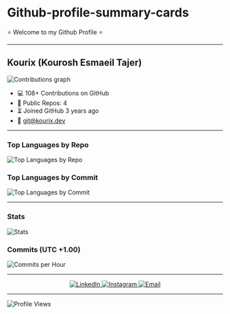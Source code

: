 # Github-profile-summary-cards

⭐ Welcome to my Github Profile ⭐

---

## Kourix (Kourosh Esmaeil Tajer)

![Contributions graph](https://github-profile-summary-cards.vercel.app/api/cards/profile-details?username=Kourix&theme=github_dark)

- 💻 108+ Contributions on GitHub  
- 📂 Public Repos: 4  
- ⏳ Joined GitHub 3 years ago  
- 📧 git@kourix.dev  

---

### Top Languages by Repo
![Top Languages by Repo](https://github-profile-summary-cards.vercel.app/api/cards/repos-per-language?username=Kourix&theme=github_dark)

### Top Languages by Commit
![Top Languages by Commit](https://github-profile-summary-cards.vercel.app/api/cards/most-commit-language?username=Kourix&theme=github_dark)

---

### Stats
![Stats](https://github-profile-summary-cards.vercel.app/api/cards/stats?username=Kourix&theme=github_dark)

### Commits (UTC +1.00)
![Commits per Hour](https://github-profile-summary-cards.vercel.app/api/cards/productive-time?username=Kourix&theme=github_dark&utcOffset=+1)

---

<p align="center">
  <a href="https://www.linkedin.com/in/LINKEDIN_USERNAME/">
    <img alt="LinkedIn" src="https://img.shields.io/badge/LinkedIn-0A66C2?logo=linkedin&logoColor=white&style=for-the-badge">
  </a>
  <a href="https://instagram.com/INSTAGRAM_HANDLE">
    <img alt="Instagram" src="https://img.shields.io/badge/Instagram-E4405F?logo=instagram&logoColor=white&style=for-the-badge">
  </a>
  <a href="mailto:git@kourix.dev">
    <img alt="Email" src="https://img.shields.io/badge/Email-181717?logo=gmail&logoColor=white&style=for-the-badge">
  </a>
</p>

---

![Profile Views](https://komarev.com/ghpvc/?username=Kourix&style=for-the-badge&color=blue)
